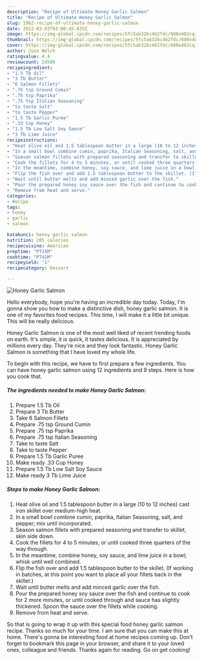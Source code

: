 ```yaml
---
description: "Recipe of Ultimate Honey Garlic Salmon"
title: "Recipe of Ultimate Honey Garlic Salmon"
slug: 1962-recipe-of-ultimate-honey-garlic-salmon
date: 2022-03-03T03:00:45.635Z
image: https://img-global.cpcdn.com/recipes/5fc5ab32bc462fdc/680x482cq70/honey-garlic-salmon-recipe-main-photo.jpg
thumbnail: https://img-global.cpcdn.com/recipes/5fc5ab32bc462fdc/680x482cq70/honey-garlic-salmon-recipe-main-photo.jpg
cover: https://img-global.cpcdn.com/recipes/5fc5ab32bc462fdc/680x482cq70/honey-garlic-salmon-recipe-main-photo.jpg
author: Jose Welch
ratingvalue: 4.4
reviewcount: 24500
recipeingredient:
- "1.5 Tb Oil"
- "3 Tb Butter"
- "6 Salmon Fillets"
- ".75 tsp Ground Cumin"
- ".75 tsp Paprika"
- ".75 tsp Italian Seasoning"
- "to taste Salt"
- "to taste Pepper"
- "1.5 Tb Garlic Puree"
- ".33 Cup Honey"
- "1.5 Tb Low Salt Soy Sauce"
- "3 Tb Lime Juice"
recipeinstructions:
- "Heat olive oil and 1.5 tablespoon butter in a large (10 to 12 inches) cast iron skillet over medium-high heat."
- "In a small bowl combine cumin, paprika, Italian Seasoning, salt, and pepper; mix until incorporated."
- "Season salmon fillets with prepared seasoning and transfer to skillet, skin side down."
- "Cook the fillets for 4 to 5 minutes, or until cooked three quarters of the way through."
- "In the meantime, combine honey, soy sauce, and lime juice in a bowl; whisk until well combined."
- "Flip the fish over and add 1.5 tablespoon butter to the skillet. (If working in batches, at this point you want to place all your fillets back in the skillet.)"
- "Wait until butter melts and add minced garlic over the fish."
- "Pour the prepared honey soy sauce over the fish and continue to cook for 2 more minutes, or until cooked through and sauce has slightly thickened. Spoon the sauce over the fillets while cooking."
- "Remove from heat and serve."
categories:
- Recipe
tags:
- honey
- garlic
- salmon

katakunci: honey garlic salmon 
nutrition: 205 calories
recipecuisine: American
preptime: "PT15M"
cooktime: "PT41M"
recipeyield: "1"
recipecategory: Dessert

---
```



![Honey Garlic Salmon](https://img-global.cpcdn.com/recipes/5fc5ab32bc462fdc/680x482cq70/honey-garlic-salmon-recipe-main-photo.jpg)

Hello everybody, hope you're having an incredible day today. Today, I'm gonna show you how to make a distinctive dish, honey garlic salmon. It is one of my favorites food recipes. This time, I will make it a little bit unique. This will be really delicious.



Honey Garlic Salmon is one of the most well liked of recent trending foods on earth. It's simple, it is quick, it tastes delicious. It is appreciated by millions every day. They're nice and they look fantastic. Honey Garlic Salmon is something that I have loved my whole life.


To begin with this recipe, we have to first prepare a few ingredients. You can have honey garlic salmon using 12 ingredients and 9 steps. Here is how you cook that.

<!--inarticleads1-->

##### The ingredients needed to make Honey Garlic Salmon:

1. Prepare 1.5 Tb Oil
1. Prepare 3 Tb Butter
1. Take 6 Salmon Fillets
1. Prepare .75 tsp Ground Cumin
1. Prepare .75 tsp Paprika
1. Prepare .75 tsp Italian Seasoning
1. Take to taste Salt
1. Take to taste Pepper
1. Prepare 1.5 Tb Garlic Puree
1. Make ready .33 Cup Honey
1. Prepare 1.5 Tb Low Salt Soy Sauce
1. Make ready 3 Tb Lime Juice




<!--inarticleads2-->

##### Steps to make Honey Garlic Salmon:

1. Heat olive oil and 1.5 tablespoon butter in a large (10 to 12 inches) cast iron skillet over medium-high heat.
1. In a small bowl combine cumin, paprika, Italian Seasoning, salt, and pepper; mix until incorporated.
1. Season salmon fillets with prepared seasoning and transfer to skillet, skin side down.
1. Cook the fillets for 4 to 5 minutes, or until cooked three quarters of the way through.
1. In the meantime, combine honey, soy sauce, and lime juice in a bowl; whisk until well combined.
1. Flip the fish over and add 1.5 tablespoon butter to the skillet. (If working in batches, at this point you want to place all your fillets back in the skillet.)
1. Wait until butter melts and add minced garlic over the fish.
1. Pour the prepared honey soy sauce over the fish and continue to cook for 2 more minutes, or until cooked through and sauce has slightly thickened. Spoon the sauce over the fillets while cooking.
1. Remove from heat and serve.




So that is going to wrap it up with this special food honey garlic salmon recipe. Thanks so much for your time. I am sure that you can make this at home. There's gonna be interesting food at home recipes coming up. Don't forget to bookmark this page in your browser, and share it to your loved ones, colleague and friends. Thanks again for reading. Go on get cooking!
